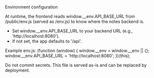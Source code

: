 Environment configuration

At runtime, the frontend reads window.__env.API_BASE_URL from /public/env.js (served as /env.js) to know where the notes backend is.

- Set window.__env.API_BASE_URL to your backend URL (e.g., 'http://localhost:8080').
- If not set, the app defaults to '/api'.

Example env.js:
(function (window) {
  window.__env = window.__env || {};
  window.__env.API_BASE_URL = 'http://localhost:8080';
})(this);

Do not commit secrets. This file is served as-is and can be replaced by deployment.
